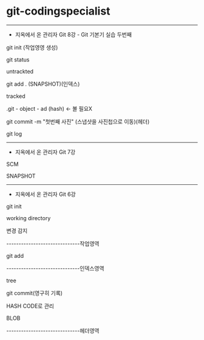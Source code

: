 # git-codingspecialist

-----------------------------------------


- 지옥에서 온 관리자 Git 8강 - Git 기본기 실습 두번째

git init (작업영영 생성)

git status

untrackted

git add . (SNAPSHOT)(인덱스)

tracked

.git - object - ad (hash) <- 볼 필요X

git commit -m "첫번째 사진" (스냅샷을 사진첩으로 이동)(헤더)

git log

-----------------------------------------

- 지옥에서 온 관리자 Git 7강

SCM

SNAPSHOT

-----------------------------------------

- 지옥에서 온 관리자 Git 6강

git init

working directory

변경 감지

------------------------------작업영역

git add

------------------------------인덱스영역

tree

git commit(영구히 기록)

HASH CODE로 관리

BLOB

------------------------------헤더영역
